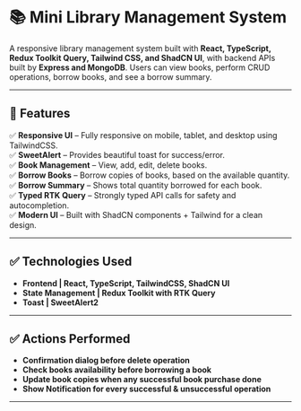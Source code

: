 # 📚 Mini Library Management System

A responsive library management system built with **React, TypeScript, Redux Toolkit Query, Tailwind CSS, and ShadCN UI**, with backend APIs built by **Express and MongoDB**. Users can view books, perform CRUD operations, borrow books, and see a borrow summary.

---

## 🚀 Features

✅ **Responsive UI** – Fully responsive on mobile, tablet, and desktop using TailwindCSS.  
✅ **SweetAlert** – Provides beautiful toast for success/error.  
✅ **Book Management** – View, add, edit, delete books.  
✅ **Borrow Books** – Borrow copies of books, based on the available quantity.  
✅ **Borrow Summary** – Shows total quantity borrowed for each book.  
✅ **Typed RTK Query** – Strongly typed API calls for safety and autocompletion.  
✅ **Modern UI** – Built with ShadCN components + Tailwind for a clean design.

---

## ✅ Technologies Used

- **Frontend | React, TypeScript, TailwindCSS, ShadCN UI**
- **State Management | Redux Toolkit with RTK Query**
- **Toast | SweetAlert2**

---

## ✅ Actions Performed

- **Confirmation dialog before delete operation**
- **Check books availability before borrowing a book**
- **Update book copies when any successful book purchase done**
- **Show Notification for every successful & unsuccessful operation**

---

